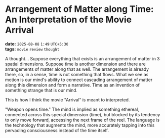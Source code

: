 # Arrangement of Matter along Time: An Interpretation of the Movie Arrival

**date:** `2025-08-08` `1:49` `UTC+5:30`  
**tags:** `movie` `review` `thought`

A thought... Suppose everything that exists is an arrangement of matter in 3 spatial dimensions. Suppose time is another dimension and there are arrangements of matter along that as well. The arrangement is already there, so, in a sense, time is not something that flows. What we see as motion is our mind's ability to connect cascading arrangement of matter along this dimension and form a narrative. Time as an invention of something strange that is our mind.

This is how I think the movie "Arrival" is meant to interpreted.

"Weapon opens time."
The mind is implied as something ethereal, connected across this special dimension (time), but blocked by its tendency to only move forward, accessing the next frame of the reel. The language is the technology that augments the mind, more accurately tapping into this pervading consciousness instead of the time itself.